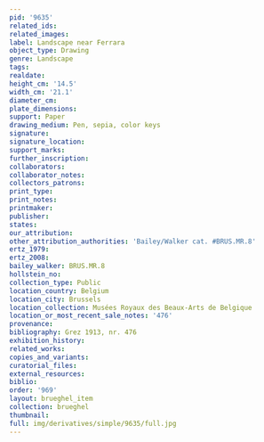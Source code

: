 ```yaml
---
pid: '9635'
related_ids: 
related_images: 
label: Landscape near Ferrara
object_type: Drawing
genre: Landscape
tags: 
realdate: 
height_cm: '14.5'
width_cm: '21.1'
diameter_cm: 
plate_dimensions: 
support: Paper
drawing_medium: Pen, sepia, color keys
signature: 
signature_location: 
support_marks: 
further_inscription: 
collaborators: 
collaborator_notes: 
collectors_patrons: 
print_type: 
print_notes: 
printmaker: 
publisher: 
states: 
our_attribution: 
other_attribution_authorities: 'Bailey/Walker cat. #BRUS.MR.8'
ertz_1979: 
ertz_2008: 
bailey_walker: BRUS.MR.8
hollstein_no: 
collection_type: Public
location_country: Belgium
location_city: Brussels
location_collection: Musées Royaux des Beaux-Arts de Belgique
location_or_most_recent_sale_notes: '476'
provenance: 
bibliography: Grez 1913, nr. 476
exhibition_history: 
related_works: 
copies_and_variants: 
curatorial_files: 
external_resources: 
biblio: 
order: '969'
layout: brueghel_item
collection: brueghel
thumbnail: 
full: img/derivatives/simple/9635/full.jpg
---
```

